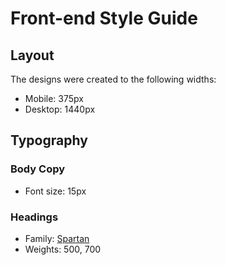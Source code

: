 # Front-end Style Guide

## Layout

The designs were created to the following widths:

- Mobile: 375px
- Desktop: 1440px

## Typography

### Body Copy

- Font size: 15px

### Headings

- Family: [Spartan](https://fonts.google.com/specimen/Spartan)
- Weights: 500, 700
